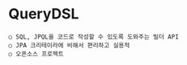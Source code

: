 QueryDSL
====

```
○ SQL, JPQL을 코드로 작성할 수 있도록 도와주는 빌더 API
○ JPA 크리테이라에 비해서 편리하고 실용적
○ 오픈소스 프로젝트
```

